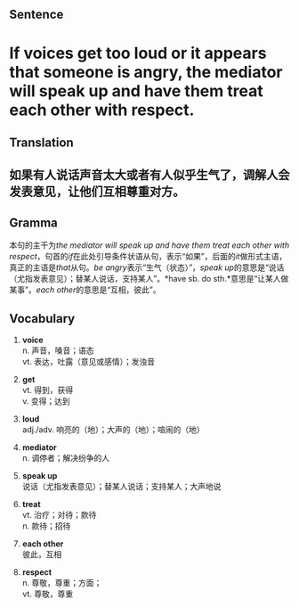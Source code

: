 ## Sentence

<h1>If voices get too loud or it appears that someone is angry, the mediator will speak up and have them treat each other with respect.</h1>

## Translation

<h2>如果有人说话声音太大或者有人似乎生气了，调解人会发表意见，让他们互相尊重对方。</h2>

## Gramma     

本句的主干为*the mediator will speak up and have them treat each other with respect*，句首的*if*在此处引导条件状语从句，表示“如果”，后面的*it*做形式主语，真正的主语是*that*从句。*be angry*表示“生气（状态）”，*speak up*的意思是“说话（尤指发表意见）；替某人说话，支持某人”。*have sb. do sth.*意思是“让某人做某事”。*each other*的意思是“互相，彼此”。       

## Vocabulary   

1. **voice**     
n. 声音，嗓音；语态      
vt. 表达，吐露（意见或感情）；发浊音        

2. **get**        
vt. 得到，获得        
v. 变得；达到         

3. **loud**         
adj./adv. 响亮的（地）；大声的（地）；喧闹的（地）        

4. **mediator**        
n. 调停者；解决纷争的人         

5. **speak up**         
说话（尤指发表意见）；替某人说话；支持某人；大声地说           

6. **treat**         
vt. 治疗；对待；款待        
n. 款待；招待         

7. **each other**         
彼此，互相        

8. **respect**        
n. 尊敬，尊重；方面；       
vt. 尊敬，尊重        
